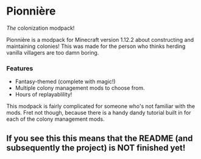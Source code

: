 # Pionnière 
_The_ colonization modpack!

Pionnière is a modpack for Minecraft version 1.12.2 about constructing and maintaining colonies!
This was made for the person who thinks herding vanilla villagers are too damn boring.
### Features
- Fantasy-themed (complete with magic!)
- Multiple colony management mods to choose from.
- Hours of replayablility!

This modpack is fairly complicated for someone who's not familiar with the mods. Fret not though, because there is a handy dandy tutorial built in for each of the colony management mods.

## If you see this this means that the README (and subsequently the project) is NOT finished yet!
